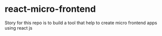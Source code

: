 # react-micro-frontend
Story for this repo is to build a tool that help to create micro frontend apps using react js
